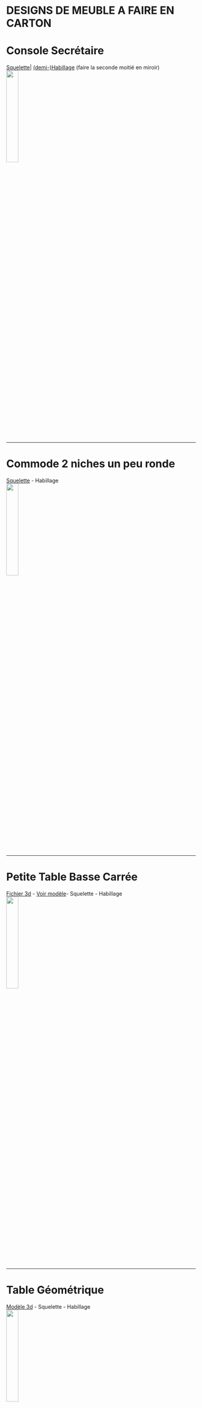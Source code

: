 # DESIGNS DE MEUBLE A FAIRE EN CARTON

# Console Secrétaire
<a href="https://jscad.xyz/#https://raw.githubusercontent.com/gilboonet/designs/master/MEUBLES/sq_ed0001.js">Squelette</a>|
<a href="https://raw.githubusercontent.com/gilboonet/designs/master/MEUBLES/mi0001.pdf">(demi-)Habillage</a> (faire la seconde moitié en miroir)\
<a href="https://jscad.xyz/#https://raw.githubusercontent.com/gilboonet/designs/master/MEUBLES/0001.obj">
<img src="https://raw.githubusercontent.com/gilboonet/designs/master/MEUBLES/0001.png" width=25% height=25%></a>

***
# Commode 2 niches un peu ronde
<a href="https://jscad.xyz/#https://raw.githubusercontent.com/gilboonet/designs/master/MEUBLES/sq_ed0002.js">Squelette</a> - Habillage\
<a href="https://jscad.xyz/#https://raw.githubusercontent.com/gilboonet/designs/master/MEUBLES/0002.obj">
<img src="https://raw.githubusercontent.com/gilboonet/designs/master/MEUBLES/0002.png" width=25% height=25%></a>

***
# Petite Table Basse Carrée
<a href="https://raw.githubusercontent.com/gilboonet/designs/master/MEUBLES/0002.obj">Fichier 3d</a> - 
<a href="https://jscad.xyz/#https://raw.githubusercontent.com/gilboonet/designs/master/MEUBLES/0002.obj">Voir modèle</a>- Squelette - Habillage\
<a href="https://jscad.xyz/#https://raw.githubusercontent.com/gilboonet/designs/master/MEUBLES/0003.obj">
<img src="https://raw.githubusercontent.com/gilboonet/designs/master/MEUBLES/0003.png" width=25% height=25%></a>

***
# Table Géométrique
<a href="https://raw.githubusercontent.com/gilboonet/designs/master/MEUBLES/0004.obj"> Modèle 3d</a> - Squelette - Habillage\
<a href="https://jscad.xyz/#https://raw.githubusercontent.com/gilboonet/designs/master/MEUBLES/0004.obj">
<img src="https://raw.githubusercontent.com/gilboonet/designs/master/MEUBLES/0004.png" width=25% height=25%></a>

***
# Fauteuil Club Classique
<a href="https://raw.githubusercontent.com/gilboonet/designs/master/MEUBLES/0005.obj"> Modèle 3d</a> - Squelette - Habillage\
<a href="https://jscad.xyz/#https://raw.githubusercontent.com/gilboonet/designs/master/MEUBLES/0005.obj">
<img src="https://raw.githubusercontent.com/gilboonet/designs/master/MEUBLES/0005.png" width=25% height=25%></a>

***
# Commode galbée
<a href="https://raw.githubusercontent.com/gilboonet/designs/master/MEUBLES/0006.obj"> Modèle 3d</a> - Squelette - Habillage\
<a href="https://jscad.xyz/#https://raw.githubusercontent.com/gilboonet/designs/master/MEUBLES/0006.obj">
<img src="https://raw.githubusercontent.com/gilboonet/designs/master/MEUBLES/0006.png" width=25% height=25%></a>

***
# Buffet Galbé (base)
<a href="https://raw.githubusercontent.com/gilboonet/designs/master/MEUBLES/0007.obj"> Modèle 3d</a> - Squelette - Habillage\
<a href="https://jscad.xyz/#https://raw.githubusercontent.com/gilboonet/designs/master/MEUBLES/0007.obj">
<img src="https://raw.githubusercontent.com/gilboonet/designs/master/MEUBLES/0007.png" width=25% height=25%></a>

***
# Meuble TV en Coin
<a href="https://raw.githubusercontent.com/gilboonet/designs/master/MEUBLES/0008.obj"> Modèle 3d</a> - Squelette - Habillage\
<a href="https://jscad.xyz/#https://raw.githubusercontent.com/gilboonet/designs/master/MEUBLES/0008.obj">
<img src="https://raw.githubusercontent.com/gilboonet/designs/master/MEUBLES/0008.png" width=25% height=25%></a>

***
# Meuble rond
<a href="https://raw.githubusercontent.com/gilboonet/designs/master/MEUBLES/0009.obj"> Modèle 3d</a> - Squelette - Habillage\
<a href="https://jscad.xyz/#https://raw.githubusercontent.com/gilboonet/designs/master/MEUBLES/0009.obj">
<img src="https://raw.githubusercontent.com/gilboonet/designs/master/MEUBLES/0009.png" width=25% height=25%></a>
